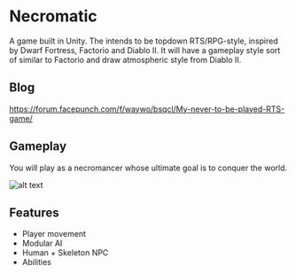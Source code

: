 # Necromatic

A game built in Unity. The intends to be topdown RTS/RPG-style, inspired by Dwarf Fortress, Factorio and Diablo II. It will have a gameplay style sort of similar to Factorio and draw atmospheric style from Diablo II.  

## Blog

https://forum.facepunch.com/f/waywo/bsqcl/My-never-to-be-played-RTS-game/

## Gameplay
You will play as a necromancer whose ultimate goal is to conquer the world.

![alt text](https://files.facepunch.com/forum/upload/132317/2a13c844-9bc3-4682-a658-33fbe0aae09f/2018-04-21_11-13-34.gif "")

## Features

- Player movement
- Modular AI
- Human + Skeleton NPC
- Abilities
